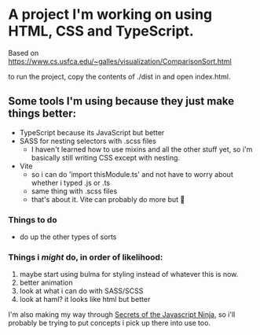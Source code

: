 # A project I'm working on using HTML, CSS and TypeScript.

Based on https://www.cs.usfca.edu/~galles/visualization/ComparisonSort.html

to run the project, copy the contents of ./dist in and open index.html.

## Some tools I'm using because they just make things better:

- TypeScript because its JavaScript but better
- SASS for nesting selectors with .scss files
  - I haven't learned how to use mixins and all the other stuff yet, so i'm basically still writing CSS except with nesting.
- Vite
  - so i can do 'import thisModule.ts' and not have to worry about whether i typed .js or .ts
  - same thing with .scss files
  - that's about it. Vite can probably do more but 🤷

### Things to do

- do up the other types of sorts

### Things i _might_ do, in order of likelihood:

1. maybe start using bulma for styling instead of whatever this is now.
2. better animation
3. look at what i can do with SASS/SCSS
4. look at haml? it looks like html but better

I'm also making my way through [Secrets of the Javascript Ninja](https://www.manning.com/books/secrets-of-the-javascript-ninja-second-edition), so i'll probably be trying to put concepts i pick up there into use too.
